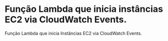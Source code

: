 # Função Lambda que inicia instâncias EC2 via CloudWatch Events.

Função Lambda que inicia Instâncias EC2 via CloudWatch Events.

